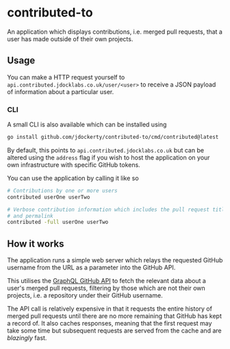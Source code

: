 # contributed-to

An application which displays contributions, i.e. merged pull requests, that a user has made outside of their own projects.

## Usage

You can make a HTTP request yourself to `api.contributed.jdocklabs.co.uk/user/<user>` to receive a JSON payload of information about a particular user.


### CLI

A small CLI is also available which can be installed using

```bash
go install github.com/jdockerty/contributed-to/cmd/contributed@latest
```

By default, this points to `api.contributed.jdocklabs.co.uk` but can be altered using the `address` flag if you wish to host the application
on your own infrastructure with specific GitHub tokens.

You can use the application by calling it like so

```bash
# Contributions by one or more users
contributed userOne userTwo

# Verbose contribution information which includes the pull request title
# and permalink
contributed -full userOne userTwo
```

## How it works

The application runs a simple web server which relays the requested GitHub username from the URL as a parameter into the GitHub API.

This utilises the [GraphQL GitHub API](https://docs.github.com/en/graphql) to fetch the relevant data about a user's merged pull requests, filtering by those which are
not their own projects, i.e. a repository under their GitHub username.

The API call is relatively expensive in that it requests the entire history of merged pull requests until
there are no more remaining that GitHub has kept a record of. It also caches responses, meaning that the first request may take some time but subsequent requests are served
from the cache and are *blazingly* fast.
